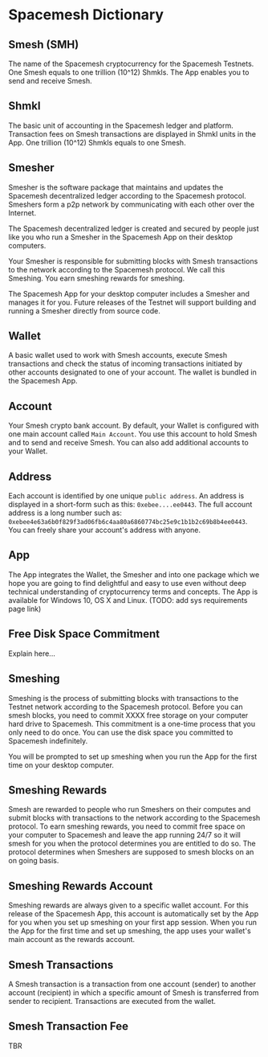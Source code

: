 # Spacemesh Dictionary

## Smesh (SMH)
The name of the Spacemesh cryptocurrency for the Spacemesh Testnets. One Smesh equals to one trillion (10^12) Shmkls. The App enables you to send and receive Smesh.

## Shmkl
The basic unit of accounting in the Spacemesh ledger and platform.
Transaction fees on Smesh transactions are displayed in Shmkl units in the App. One trillion (10^12) Shmkls equals to one Smesh.

## Smesher
Smesher is the software package that maintains and updates the Spacemesh decentralized ledger according to the Spacemesh protocol. Smeshers form a p2p network by communicating with each other over the Internet.

The Spacemesh decentralized ledger is created and secured by people just like you who run a Smesher in the Spacemesh App on their desktop computers.


Your Smesher is responsible for submitting blocks with Smesh transactions to the network according to the Spacemesh protocol. We call this Smeshing. You earn smeshing rewards for smeshing.

The Spacemesh App for your desktop computer includes a Smesher and manages it for you. Future releases of the Testnet will support building and running a Smesher directly from source code.

## Wallet
A basic wallet used to work with Smesh accounts, execute Smesh transactions and check the status of incoming transactions initiated by other accounts designated to one of your account. The wallet is bundled in the Spacemesh App.

## Account
Your Smesh crypto bank account. By default, your Wallet is configured with one main account called `Main Account`. You use this account to hold Smesh and to send and receive Smesh. You can also add additional accounts to your Wallet.

## Address
Each account is identified by one unique `public address`. An address is displayed in a short-form such as this: `0xebee....ee0443`. The full account address is a long number such as: `0xebee4e63a6b0f829f3ad06fb6c4aa80a6860774bc25e9c1b1b2c69b8b4ee0443`. You can freely share your account's address with anyone.

## App
The App integrates the Wallet, the Smesher and into one package which we hope you are going to find delightful and easy to use even without deep technical understanding of cryptocurrency terms and concepts. The App is available for Windows 10, OS X and Linux. (TODO: add sys requirements page link)

## Free Disk Space Commitment
Explain here...

## Smeshing
Smeshing is the process of submitting blocks with transactions to the Testnet network according to the Spacemesh protocol. Before you can smesh blocks, you need to commit XXXX free storage on your computer hard drive to Spacemesh. This commitment is a one-time process that you only need to do once. You can use the disk space you committed to Spacemesh indefinitely.

You will be prompted to set up smeshing when you run the App for the first time on your desktop computer.

## Smeshing Rewards
Smesh are rewarded to people who run Smeshers on their computes and submit blocks with transactions to the network according to the Spacemesh protocol. To earn smeshing rewards, you need to commit free space on your computer to Spacemesh and leave the app running 24/7 so it will smesh for you when the protocol determines you are entitled to do so. The protocol determines when Smeshers are supposed to smesh blocks on an on going basis.

## Smeshing Rewards Account
Smeshing rewards are always given to a specific wallet account. For this release of the Spacemesh App, this account is automatically set by the App for you when you set up smeshing on your first app session. When you run the App for the first time and set up smeshing, the app uses your wallet's main account as the rewards account.

## Smesh Transactions
A Smesh transaction is a transaction from one account (sender) to another account (recipient) in which a specific amount of Smesh is transferred from sender to recipient. Transactions are executed from the wallet.

## Smesh Transaction Fee
TBR
